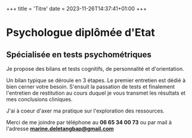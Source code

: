 +++
title = 'Titre'
date = 2023-11-26T14:37:41+01:00
+++

# Psychologue diplômée d'Etat
## Spécialisée en tests psychométriques
Je propose des bilans et tests cognitifs, de personnalité et d'orientation. 

Un bilan typique se déroule en 3 étapes. Le premier entretien est dédié à bien cerner votre besoin. S'ensuit la passation de tests et finalement l'entretien de restitution au cours duquel je vous transmet les résultats et mes conclusions cliniques. 

J'ai à coeur d'axer ma pratique sur l'exploration des ressources.

Merci de me joindre par téléphone au **06 65 34 00 73** ou par mail à l'adresse **marine.deletangbap@gmail.com**

